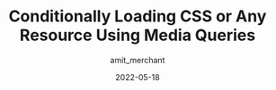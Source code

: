 ---
author: amit_merchant
date: 2022-05-18
draft: true
permalink: false
tags:
  - html
  - media-queries
  - performance
target_url: https://www.amitmerchant.com/conditionally-loading-css-or-any-resource-using-media-queries/
title: Conditionally Loading CSS or Any Resource Using Media Queries
---